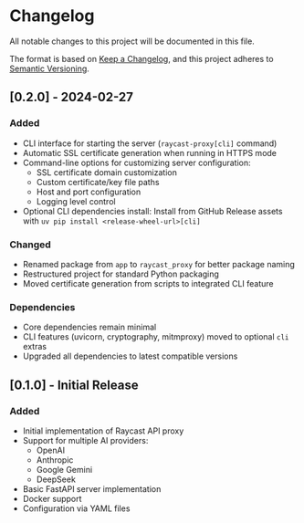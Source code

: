 # Changelog

All notable changes to this project will be documented in this file.

The format is based on [Keep a Changelog](https://keepachangelog.com/en/1.0.0/),
and this project adheres to [Semantic Versioning](https://semver.org/spec/v2.0.0.html).

## [0.2.0] - 2024-02-27

### Added

- CLI interface for starting the server (`raycast-proxy[cli]` command)
- Automatic SSL certificate generation when running in HTTPS mode
- Command-line options for customizing server configuration:
  - SSL certificate domain customization
  - Custom certificate/key file paths
  - Host and port configuration
  - Logging level control
- Optional CLI dependencies install: Install from GitHub Release assets with `uv pip install <release-wheel-url>[cli]`

### Changed

- Renamed package from `app` to `raycast_proxy` for better package naming
- Restructured project for standard Python packaging
- Moved certificate generation from scripts to integrated CLI feature

### Dependencies

- Core dependencies remain minimal
- CLI features (uvicorn, cryptography, mitmproxy) moved to optional `cli` extras
- Upgraded all dependencies to latest compatible versions

## [0.1.0] - Initial Release

### Added

- Initial implementation of Raycast API proxy
- Support for multiple AI providers:
  - OpenAI
  - Anthropic
  - Google Gemini
  - DeepSeek
- Basic FastAPI server implementation
- Docker support
- Configuration via YAML files
